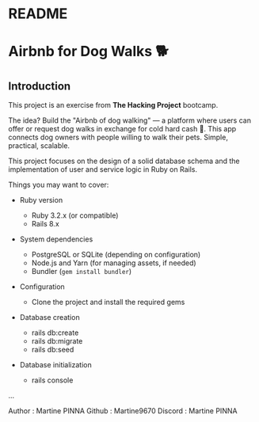 # README

# Airbnb for Dog Walks 🐕

## Introduction

This project is an exercise from **The Hacking Project** bootcamp.

The idea? Build the "Airbnb of dog walking" — a platform where users can offer or request dog walks in exchange for cold hard cash 💸. This app connects dog owners with people willing to walk their pets. Simple, practical, scalable.

This project focuses on the design of a solid database schema and the implementation of user and service logic in Ruby on Rails.



Things you may want to cover:

* Ruby version
    - Ruby 3.2.x (or compatible)
    - Rails 8.x

* System dependencies
    - PostgreSQL or SQLite (depending on configuration)
    - Node.js and Yarn (for managing assets, if needed)
    - Bundler (`gem install bundler`)


* Configuration
    - Clone the project and install the required gems

* Database creation
    - rails db:create
    - rails db:migrate
    - rails db:seed

* Database initialization
    - rails console

...

Author : Martine PINNA
Github : Martine9670
Discord : Martine PINNA
